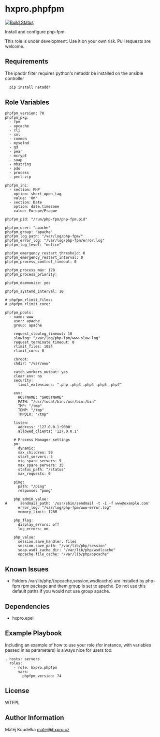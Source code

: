 hxpro.phpfpm
============

[![Build Status](https://travis-ci.org/hxpro/ansible-role-phpfpm.svg?branch=master)](https://travis-ci.org/hxpro/ansible-role-phpfpm)

Install and configure php-fpm.

This role is under development. Use it on your own risk. Pull requests are welcome.

Requirements
------------

The ipaddr filter requires python's netaddr be installed on the ansible controller

```bash
  pip install netaddr
```

Role Variables
--------------
```
phpfpm_version: 70
phpfpm_pkg:
  - fpm
  - opcache
  - cli
  - xml
  - common
  - mysqlnd
  - gd
  - pear
  - mcrypt
  - soap
  - mbstring
  - pdo
  - process
  - pecl-zip

phpfpm_ini:
  - section: PHP
    option: short_open_tag
    value: 'On'
  - section: Date
    option: date.timezone
    value: Europe/Prague

phpfpm_pid: "/run/php-fpm/php-fpm.pid"

phpfpm_user: "apache"
phpfpm_group: "apache"
phpfpm_log_path: "/var/log/php-fpm/"
phpfpm_error_log: "/var/log/php-fpm/error.log"
phpfpm_log_level: "notice"

phpfpm_emergency_restart_threshold: 0
phpfpm_emergency_restart_interval: 0
phpfpm_process_control_timeout: 0

phpfpm_process_max: 128
phpfpm_process_priority:

phpfpm_daemonize: yes

phpfpm_systemd_interval: 10

# phpfpm_rlimit_files:
# phpfpm_rlimit_core:

phpfpm_pools:
  - name: www
    user: apache
    group: apache

    request_slowlog_timeout: 10
    slowlog: "/var/log/php-fpm/www-slow.log"
    request_terminate_timeout: 0
    rlimit_files: 1024
    rlimit_core: 0

    chroot:
    chdir: "/var/www"

    catch_workers_output: yes
    clear_env: no
    security:
      limit_extensions: ".php .php3 .php4 .php5 .php7"

    env:
      HOSTNAME: "$HOSTNAME"
      PATH: "/usr/local/bin:/usr/bin:/bin"
      TMP: "/tmp"
      TEMP: "/tmp"
      TMPDIR: "/tmp"

    listen:
      address: '127.0.0.1:9000'
      allowed_clients: '127.0.0.1'

    # Process Manager settings
    pm:
      dynamic:
      max_children: 50
      start_servers: 5
      min_spare_servers: 5
      max_spare_servers: 35
      status_path: "/status"
      max_requests: 0

    ping:
      path: "/ping"
      response: "pong"

    php_admin_value:
#      sendmail_path: '/usr/sbin/sendmail -t -i -f www@example.com'
      error_log: "/var/log/php-fpm/www-error.log"
      memory_limit: 128M

    php_flag:
      display_errors: off
      log_errors: on

    php_value:
      session.save_handler: files
      session.save_path: "/var/lib/php/session"
      soap.wsdl_cache_dir: "/var/lib/php/wsdlcache"
      opcache.file_cache: "/var/lib/php/opcache"

```

Known Issues
------------

 - Folders /var/lib/php/{opcache,session,wsdlcache} are installed by php-fpm rpm package and them group is set to apache. Do not use this default paths if you would not use group apache.

Dependencies
------------

 - hxpro.epel

Example Playbook
----------------

Including an example of how to use your role (for instance, with variables passed in as parameters) is always nice for users too:

```
- hosts: servers
  roles:
    - role: hxpro.phpfpm
      vars:
        phpfpm_version: 74
```

License
-------

WTFPL

Author Information
------------------

Matěj Koudelka <matej@hxpro.cz>
